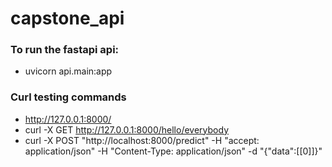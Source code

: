 # capstone_api


### To run the fastapi api:
* uvicorn api.main:app



### Curl testing commands
* http://127.0.0.1:8000/
* curl -X GET http://127.0.0.1:8000/hello/everybody
* curl -X POST "http://localhost:8000/predict" -H "accept: application/json" -H "Content-Type: application/json" -d "{\"data\":[[0]]}"
